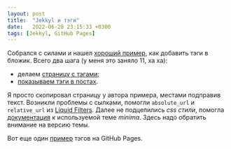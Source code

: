 ```yaml
---
layout: post
title:  "Jekkyl и тэги"
date:   2022-06-28 23:15:33 +0300
tags: [Jekkyl, GitHub Pages]
---
```


Собрался с силами и нашел [хороший пример](https://blog.lanyonm.org/articles/2013/11/21/alphabetize-jekyll-page-tags-pure-liquid.html), как добавить тэги в бложик.
Всего два шага (у меня это заняло 11, ха ха):
- делаем [страницу с
  тэгами](https://github.com/dvg4000/some-notes/blob/gh-pages/tags.md);
- [показываем тэги в
  постах](https://github.com/dvg4000/some-notes/blob/gh-pages/_layouts/post.html#L8).

Я просто скопировал страницу у автора примера, местами подправив текст. 
Возникли проблемы с сылками, помогли `absolute_url` и `relative_url` из 
[Liquid Filters](https://jekyllrb.com/docs/liquid/filters/).
Далее не подцепились *css стили*, помогла
[документация](https://github.com/jekyll/minima/blob/v2.5.0/README.md) к используемой теме *minima*. 
Здесь надо обратить внимание на версию темы. 

Вот еще один
[пример](https://peterroelants.github.io/posts/adding-tags-to-github-pages/) тэгов на GitHub Pages. 
